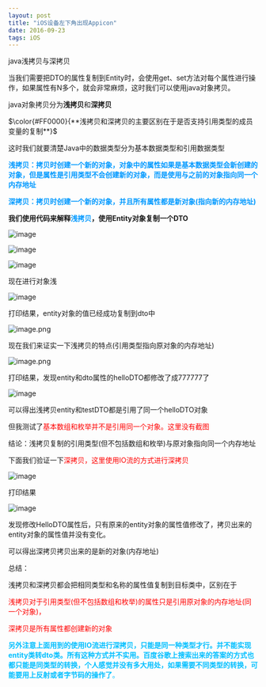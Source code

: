 ```yaml
---
layout: post
title: "iOS设备左下角出现Appicon"
date: 2016-09-23 
tags: iOS   
---
```


java浅拷贝与深拷贝

当我们需要把DTO的属性复制到Entity时，会使用get、set方法对每个属性进行操作，如果属性有N多个，就会非常麻烦，这时我们可以使用java对象拷贝。

java对象拷贝分为**浅拷贝**和**深拷贝**

$\color{#FF0000}{**浅拷贝和深拷贝的主要区别在于是否支持引用类型的成员变量的复制**}$

这时我们就要清楚Java中的数据类型分为基本数据类型和引用数据类型

<font color=#0099ff>**浅拷贝：拷贝时创建一个新的对象，对象中的属性如果是基本数据类型会新创建的对象，但是属性是引用类型不会创建新的对象，而是使用与之前的对象指向同一个内存地址**</font>

<font color=#0099ff>**深拷贝：拷贝时创建一个新的对象，并且所有属性都是新对象(指向新的内存地址)**</font>



**我们使用代码来解释<font color=#0099ff>浅拷贝</font>，使用Entity对象复制一个DTO**

![image](http://upload-images.jianshu.io/upload_images/14890912-9b418a4001873f4a?imageMogr2/auto-orient/strip%7CimageView2/2/w/1240)

![image](http://upload-images.jianshu.io/upload_images/14890912-5ca5800bbb5e38f6?imageMogr2/auto-orient/strip%7CimageView2/2/w/1240)

![image](http://upload-images.jianshu.io/upload_images/14890912-89684c6a5bd02c6c?imageMogr2/auto-orient/strip%7CimageView2/2/w/1240)



现在进行对象浅

![image](http://upload-images.jianshu.io/upload_images/14890912-972a52d4b0762507?imageMogr2/auto-orient/strip%7CimageView2/2/w/1240)

打印结果，entity对象的值已经成功复制到dto中

![image.png](https://upload-images.jianshu.io/upload_images/14890912-986e4bd0e8d944f7.png?imageMogr2/auto-orient/strip%7CimageView2/2/w/1240)

现在我们来证实一下浅拷贝的特点(引用类型指向原对象的内存地址)

![image.png](https://upload-images.jianshu.io/upload_images/14890912-d971b4bc9cffc2f3.png?imageMogr2/auto-orient/strip%7CimageView2/2/w/1240)

打印结果，发现entity和dto属性的helloDTO都修改了成777777了

![image](http://upload-images.jianshu.io/upload_images/14890912-28d3ad58b859b9f4?imageMogr2/auto-orient/strip%7CimageView2/2/w/1240)

可以得出浅拷贝entity和testDTO都是引用了同一个helloDTO对象

但我测试了<font color=#FF0000>基本数组和枚举并不是引用同一个对象。这里没有截图</font>

结论：浅拷贝复制的引用类型(但不包括数组和枚举)与原对象指向同一个内存地址



下面我们验证一下<font color=#FF0000>深拷贝，这里使用IO流的方式进行深拷贝</font>

![image](http://upload-images.jianshu.io/upload_images/14890912-e7c6d5ab5d9014b9?imageMogr2/auto-orient/strip%7CimageView2/2/w/1240)



打印结果

![image](http://upload-images.jianshu.io/upload_images/14890912-54dd67f836b55e9f?imageMogr2/auto-orient/strip%7CimageView2/2/w/1240)

发现修改HelloDTO属性后，只有原来的entity对象的属性值修改了，拷贝出来的entity对象的属性值并没有变化。

可以得出深拷贝拷贝出来的是新的对象(内存地址)



总结：

浅拷贝和深拷贝都会把相同类型和名称的属性值复制到目标类中，区别在于

<font color=#FF0000>浅拷贝对于引用类型(但不包括数组和枚举)的属性只是引用原对象的内存地址(同一个对象)，</font>

<font color=#FF0000>深拷贝是所有属性都创建新的对象</font>



<font color=#00BFFF>**另外注意上面用到的使用IO流进行深拷贝，只能是同一种类型才行。并不能实现entity类转dto类。所有这种方式并不实用。百度谷歌上搜索出来的答案的方式也都只能是同类型的转换，个人感觉并没有多大用处，如果需要不同类型的转换，可能要用上反射或者字节码的操作了**。</font>